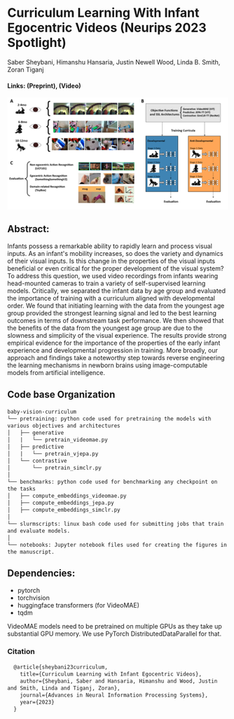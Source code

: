 # Curriculum Learning With Infant Egocentric Videos (Neurips 2023 Spotlight)
Saber Sheybani, Himanshu Hansaria, Justin Newell Wood, Linda B. Smith, Zoran Tiganj

#### Links: (Preprint), (Video)

<div style="text-align: center;"><img src="fig_overview.png"></div>

## Abstract:

Infants possess a remarkable ability to rapidly learn and process visual inputs. As an infant's mobility increases, so does the variety and dynamics of their visual inputs. Is this change in the properties of the visual inputs beneficial or even critical for the proper development of the visual system? To address this question, we used video recordings from infants wearing head-mounted cameras to train a variety of self-supervised learning models. Critically, we separated the infant data by age group and evaluated the importance of training with a curriculum aligned with developmental order. We found that initiating learning with the data from the youngest age group provided the strongest learning signal and led to the best learning outcomes in terms of downstream task performance. We then showed that the benefits of the data from the youngest age group are due to the slowness and simplicity of the visual experience. The results provide strong empirical evidence for the importance of the properties of the early infant experience and developmental progression in training. More broadly, our approach and findings take a noteworthy step towards reverse engineering the learning mechanisms in newborn brains using image-computable models from artificial intelligence.


## Code base Organization
```
baby-vision-curriculum
└── pretraining: python code used for pretraining the models with various objectives and architectures
│   ├── generative
│   |   └── pretrain_videomae.py
│   ├── predictive
│   |   └── pretrain_vjepa.py
│   └── contrastive
│       └── pretrain_simclr.py
│
└── benchmarks: python code used for benchmarking any checkpoint on the tasks
│   ├── compute_embeddings_videomae.py
│   ├── compute_embeddings_jepa.py
│   ├── compute_embeddings_simclr.py
│
└── slurmscripts: linux bash code used for submitting jobs that train and evaluate models.
│
└── notebooks: Jupyter notebook files used for creating the figures in the manuscript.
```


## Dependencies:
+ pytorch
+ torchvision
+ huggingface transformers (for VideoMAE)
+ tqdm

VideoMAE models need to be pretrained on multiple GPUs as they take up substantial GPU memory. We use PyTorch DistributedDataParallel for that.

### Citation

```
  @article{sheybani23curriculum,
    title={Curriculum Learning with Infant Egocentric Videos},
    author={Sheybani, Saber and Hansaria, Himanshu and Wood, Justin and Smith, Linda and Tiganj, Zoran},
    journal={Advances in Neural Information Processing Systems},
    year={2023}
  }
```

